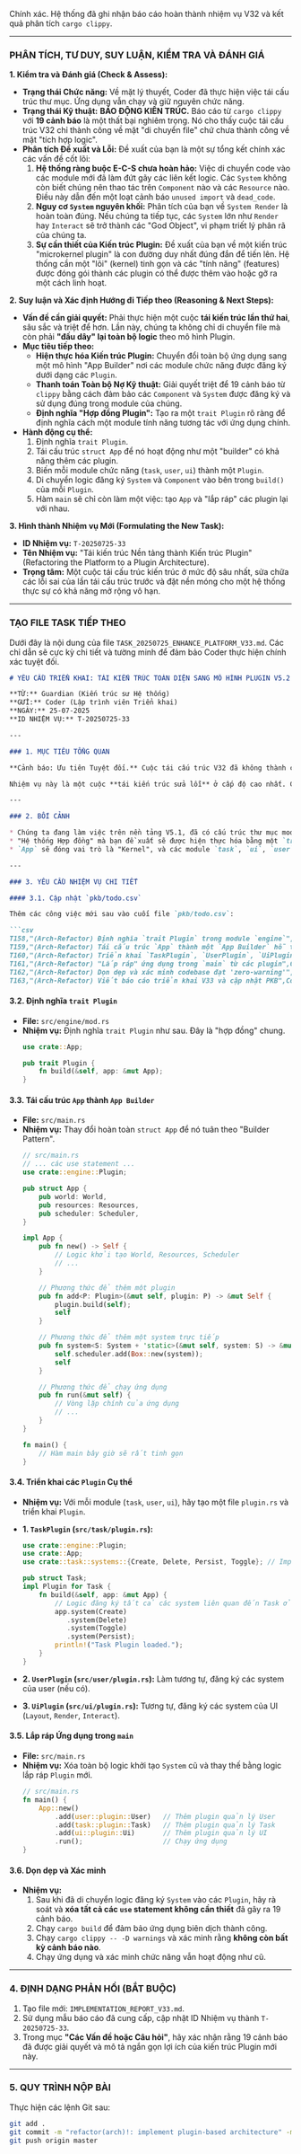 Chính xác. Hệ thống đã ghi nhận báo cáo hoàn thành nhiệm vụ V32 và kết quả phân tích `cargo clippy`.

-----

### **PHÂN TÍCH, TƯ DUY, SUY LUẬN, KIỂM TRA VÀ ĐÁNH GIÁ**

**1. Kiểm tra và Đánh giá (Check & Assess):**

  * **Trạng thái Chức năng:** Về mặt lý thuyết, Coder đã thực hiện việc tái cấu trúc thư mục. Ứng dụng vẫn chạy và giữ nguyên chức năng.
  * **Trạng thái Kỹ thuật:** **BÁO ĐỘNG KIẾN TRÚC.** Báo cáo từ `cargo clippy` với **19 cảnh báo** là một thất bại nghiêm trọng. Nó cho thấy cuộc tái cấu trúc V32 chỉ thành công về mặt "di chuyển file" chứ chưa thành công về mặt "tích hợp logic".
  * **Phân tích Đề xuất và Lỗi:** Đề xuất của bạn là một sự tổng kết chính xác các vấn đề cốt lõi:
    1.  **Hệ thống ràng buộc E-C-S chưa hoàn hảo:** Việc di chuyển code vào các module mới đã làm đứt gãy các liên kết logic. Các `System` không còn biết chúng nên thao tác trên `Component` nào và các `Resource` nào. Điều này dẫn đến một loạt cảnh báo `unused import` và `dead_code`.
    2.  **Nguy cơ `System` nguyên khối:** Phân tích của bạn về `System Render` là hoàn toàn đúng. Nếu chúng ta tiếp tục, các `System` lớn như `Render` hay `Interact` sẽ trở thành các "God Object", vi phạm triết lý phân rã của chúng ta.
    3.  **Sự cần thiết của Kiến trúc Plugin:** Đề xuất của bạn về một kiến trúc "microkernel plugin" là con đường duy nhất đúng đắn để tiến lên. Hệ thống cần một "lõi" (kernel) tinh gọn và các "tính năng" (features) được đóng gói thành các plugin có thể được thêm vào hoặc gỡ ra một cách linh hoạt.

**2. Suy luận và Xác định Hướng đi Tiếp theo (Reasoning & Next Steps):**

  * **Vấn đề cần giải quyết:** Phải thực hiện một cuộc **tái kiến trúc lần thứ hai**, sâu sắc và triệt để hơn. Lần này, chúng ta không chỉ di chuyển file mà còn phải **"đấu dây" lại toàn bộ logic** theo mô hình Plugin.
  * **Mục tiêu tiếp theo:**
      * **Hiện thực hóa Kiến trúc Plugin:** Chuyển đổi toàn bộ ứng dụng sang một mô hình "App Builder" nơi các module chức năng được đăng ký dưới dạng các `Plugin`.
      * **Thanh toán Toàn bộ Nợ Kỹ thuật:** Giải quyết triệt để 19 cảnh báo từ `clippy` bằng cách đảm bảo các `Component` và `System` được đăng ký và sử dụng đúng trong module của chúng.
      * **Định nghĩa "Hợp đồng Plugin":** Tạo ra một `trait Plugin` rõ ràng để định nghĩa cách một module tính năng tương tác với ứng dụng chính.
  * **Hành động cụ thể:**
    1.  Định nghĩa `trait Plugin`.
    2.  Tái cấu trúc `struct App` để nó hoạt động như một "builder" có khả năng thêm các plugin.
    3.  Biến mỗi module chức năng (`task`, `user`, `ui`) thành một `Plugin`.
    4.  Di chuyển logic đăng ký `System` và `Component` vào bên trong `build()` của mỗi `Plugin`.
    5.  Hàm `main` sẽ chỉ còn làm một việc: tạo `App` và "lắp ráp" các plugin lại với nhau.

**3. Hình thành Nhiệm vụ Mới (Formulating the New Task):**

  * **ID Nhiệm vụ:** `T-20250725-33`
  * **Tên Nhiệm vụ:** "Tái kiến trúc Nền tảng thành Kiến trúc Plugin" (Refactoring the Platform to a Plugin Architecture).
  * **Trọng tâm:** Một cuộc tái cấu trúc kiến trúc ở mức độ sâu nhất, sửa chữa các lỗi sai của lần tái cấu trúc trước và đặt nền móng cho một hệ thống thực sự có khả năng mở rộng vô hạn.

-----

### **TẠO FILE TASK TIẾP THEO**

Dưới đây là nội dung của file `TASK_20250725_ENHANCE_PLATFORM_V33.md`. Các chỉ dẫn sẽ cực kỳ chi tiết và tường minh để đảm bảo Coder thực hiện chính xác tuyệt đối.

````markdown
# YÊU CẦU TRIỂN KHAI: TÁI KIẾN TRÚC TOÀN DIỆN SANG MÔ HÌNH PLUGIN V5.2

**TỪ:** Guardian (Kiến trúc sư Hệ thống)
**GỬI:** Coder (Lập trình viên Triển khai)
**NGÀY:** 25-07-2025
**ID NHIỆM VỤ:** T-20250725-33

---

### 1. MỤC TIÊU TỔNG QUAN

**Cảnh báo: Ưu tiên Tuyệt đối.** Cuộc tái cấu trúc V32 đã không thành công về mặt logic, dẫn đến 19 cảnh báo và một kiến trúc bị đứt gãy.

Nhiệm vụ này là một cuộc **tái kiến trúc sửa lỗi** ở cấp độ cao nhất. Chúng ta sẽ không thêm tính năng mới. Thay vào đó, chúng ta sẽ **tái cấu trúc lại toàn bộ ứng dụng theo mô hình "Microkernel + Plugin"** để giải quyết triệt để 19 cảnh báo, đồng thời tạo ra một nền tảng thực sự module hóa, dễ dàng mở rộng và bảo trì. **Yêu cầu tuân thủ chính xác từng bước một.**

---

### 2. BỐI CẢNH

* Chúng ta đang làm việc trên nền tảng V5.1, đã có cấu trúc thư mục module nhưng logic bên trong bị lỗi.
* "Hệ thống Hợp đồng" mà bạn đề xuất sẽ được hiện thực hóa bằng một `trait Plugin` chung.
* `App` sẽ đóng vai trò là "Kernel", và các module `task`, `ui`, `user` sẽ trở thành các "Plugin".

---

### 3. YÊU CẦU NHIỆM VỤ CHI TIẾT

#### 3.1. Cập nhật `pkb/todo.csv`

Thêm các công việc mới sau vào cuối file `pkb/todo.csv`:

```csv
T158,"(Arch-Refactor) Định nghĩa `trait Plugin` trong module `engine`",Coder,Open,Critical
T159,"(Arch-Refactor) Tái cấu trúc `App` thành một `App Builder` hỗ trợ plugin",Coder,Open,Critical
T160,"(Arch-Refactor) Triển khai `TaskPlugin`, `UserPlugin`, `UiPlugin`",Coder,Open,Critical
T161,"(Arch-Refactor) "Lắp ráp" ứng dụng trong `main` từ các plugin",Coder,Open,Critical
T162,"(Arch-Refactor) Dọn dẹp và xác minh codebase đạt 'zero-warning'",Coder,Open,Critical
T163,"(Arch-Refactor) Viết báo cáo triển khai V33 và cập nhật PKB",Coder,Open,High
````

#### 3.2. Định nghĩa `trait Plugin`

  * **File:** `src/engine/mod.rs`
  * **Nhiệm vụ:** Định nghĩa `trait Plugin` như sau. Đây là "hợp đồng" chung.
    ```rust
    use crate::App;

    pub trait Plugin {
        fn build(&self, app: &mut App);
    }
    ```

#### 3.3. Tái cấu trúc `App` thành `App Builder`

  * **File:** `src/main.rs`
  * **Nhiệm vụ:** Thay đổi hoàn toàn `struct App` để nó tuân theo "Builder Pattern".
    ```rust
    // src/main.rs
    // ... các use statement ...
    use crate::engine::Plugin;

    pub struct App {
        pub world: World,
        pub resources: Resources,
        pub scheduler: Scheduler,
    }

    impl App {
        pub fn new() -> Self {
            // Logic khởi tạo World, Resources, Scheduler
            // ...
        }

        // Phương thức để thêm một plugin
        pub fn add<P: Plugin>(&mut self, plugin: P) -> &mut Self {
            plugin.build(self);
            self
        }

        // Phương thức để thêm một system trực tiếp
        pub fn system<S: System + 'static>(&mut self, system: S) -> &mut Self {
            self.scheduler.add(Box::new(system));
            self
        }

        // Phương thức để chạy ứng dụng
        pub fn run(&mut self) {
            // Vòng lặp chính của ứng dụng
            // ...
        }
    }

    fn main() {
        // Hàm main bây giờ sẽ rất tinh gọn
    }
    ```

#### 3.4. Triển khai các `Plugin` Cụ thể

  * **Nhiệm vụ:** Với mỗi module (`task`, `user`, `ui`), hãy tạo một file `plugin.rs` và triển khai `Plugin`.

  * **1. `TaskPlugin` (`src/task/plugin.rs`):**

    ```rust
    use crate::engine::Plugin;
    use crate::App;
    use crate::task::systems::{Create, Delete, Persist, Toggle}; // Import các system của task

    pub struct Task;
    impl Plugin for Task {
        fn build(&self, app: &mut App) {
            // Logic đăng ký tất cả các system liên quan đến Task ở đây
            app.system(Create)
               .system(Delete)
               .system(Toggle)
               .system(Persist);
            println!("Task Plugin loaded.");
        }
    }
    ```

  * **2. `UserPlugin` (`src/user/plugin.rs`):** Làm tương tự, đăng ký các system của user (nếu có).

  * **3. `UiPlugin` (`src/ui/plugin.rs`):** Tương tự, đăng ký các system của UI (`Layout`, `Render`, `Interact`).

#### 3.5. Lắp ráp Ứng dụng trong `main`

  * **File:** `src/main.rs`
  * **Nhiệm vụ:** Xóa toàn bộ logic khởi tạo `System` cũ và thay thế bằng logic lắp ráp `Plugin` mới.
    ```rust
    // src/main.rs
    fn main() {
        App::new()
            .add(user::plugin::User)   // Thêm plugin quản lý User
            .add(task::plugin::Task)   // Thêm plugin quản lý Task
            .add(ui::plugin::Ui)       // Thêm plugin quản lý UI
            .run();                    // Chạy ứng dụng
    }
    ```

#### 3.6. Dọn dẹp và Xác minh

  * **Nhiệm vụ:**
    1.  Sau khi đã di chuyển logic đăng ký `System` vào các `Plugin`, hãy rà soát và **xóa tất cả các `use` statement không cần thiết** đã gây ra 19 cảnh báo.
    2.  Chạy `cargo build` để đảm bảo ứng dụng biên dịch thành công.
    3.  Chạy `cargo clippy -- -D warnings` và xác minh rằng **không còn bất kỳ cảnh báo nào**.
    4.  Chạy ứng dụng và xác minh chức năng vẫn hoạt động như cũ.

-----

### 4\. ĐỊNH DẠNG PHẢN HỒI (BẮT BUỘC)

1.  Tạo file mới: `IMPLEMENTATION_REPORT_V33.md`.
2.  Sử dụng mẫu báo cáo đã cung cấp, cập nhật ID Nhiệm vụ thành `T-20250725-33`.
3.  Trong mục **"Các Vấn đề hoặc Câu hỏi"**, hãy xác nhận rằng 19 cảnh báo đã được giải quyết và mô tả ngắn gọn lợi ích của kiến trúc Plugin mới này.

-----

### 5\. QUY TRÌNH NỘP BÀI

Thực hiện các lệnh Git sau:

```bash
git add .
git commit -m "refactor(arch)!: implement plugin-based architecture" -m "Fulfills task T-20250725-33. Performed a major architectural refactoring to a microkernel/plugin model. All systems and components are now registered via domain-specific plugins, resolving all 19 previous warnings."
git push origin master
```

```
```